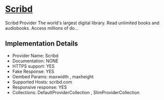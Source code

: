 # [Scribd](https://scribd.com)

Scribd Provider
The world's largest digital library. Read unlimited books
and audiobooks. Access millions of do...

## Implementation Details

- Provider
Name: Scribd
- Documentation: NONE
- HTTPS support: YES
- Fake Response: YES
- Oembed Params: maxwidth , maxheight
- Supported Hosts: scribd.com
- Responsive response: YES
- Collections: DefaultProviderCollection , SlimProviderCollection


